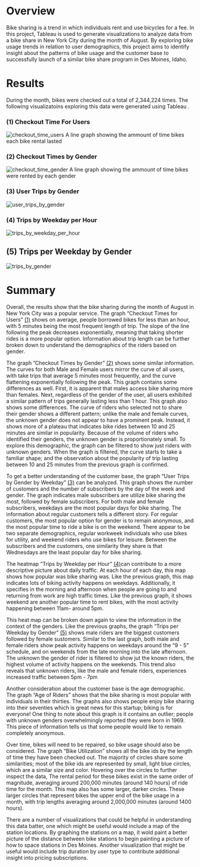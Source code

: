 # Overview
Bike sharing is a trend in which individuals rent and use bicycles for a fee.  In this project, Tableau is used to generate visualizations to analyze data from a bike share in New York City during the month of August. By exploring bike usage trends in relation to user demographics, this project aims to identify insight about the patterns of bike usage and the customer base to successfully launch of a similar bike share program in Des Moines, Idaho.

# Results
During the month, bikes were checked out a total of 2,344,224 times. The following visualizatoins exploring this data were generated using Tableau .  


### (1) Checkout Time For Users
![checkout_time_users](https://user-images.githubusercontent.com/106559768/191600649-68fc04c6-426a-495f-982d-96ee0c53adef.png)
A line graph showing the ammount of time bikes each bike rental lasted

### (2) Checkout Times by Gender
![checkout_time_gender](https://user-images.githubusercontent.com/106559768/191601844-731b3ffd-7464-48d9-85dd-abef3b41f0aa.png)
A line graph showing the ammount of time bikes were rented by each gender

### (3) User Trips by Gender
![user_trips_by_gender](https://user-images.githubusercontent.com/106559768/191604330-46d2d6fc-5f8b-4f29-a84b-83ab4c7d88e1.png)

### (4) Trips by Weekday per Hour
![trips_by_weekday_per_hour](https://user-images.githubusercontent.com/106559768/191604732-d67c67fa-41ca-40f9-b32b-b0a59d5de439.png)

## (5) Trips per Weekday by Gender
![trips_by_gender](https://user-images.githubusercontent.com/106559768/191605012-353ae547-5743-4453-baf3-7d22156fb831.png)


# Summary
Overall, the results show that the bike sharing during the month of August in New York City was a popular service. The graph “Checkout Times for Users” [(1)](https://github.com/svujcich/bikesharing/edit/main/README.md#1-checkout-time-for-users) shows on average, people borrowed bikes for less than an hour, with 5 minutes being the most frequent length of trip. The slope of the line following the peak decreases exponentially, meaning that taking shorter rides is a more popular option. Information about trip length can be further broken down to understand the demographics of the riders based on gender. 

The graph ”Checkout Times by Gender” [(2)](https://github.com/svujcich/bikesharing/edit/main/README.md#2-checkout-times-by-gender) shows some similar  information. The curves for both Male and Female users mirror the curve of all users, with take trips that average 5 minutes most frequently, and the curve flattening exponentially following the peak. This graph contains some differences as well.  First, it is apparent that males access bike sharing more than females. Next, regardless of the gender of the user, all users exhibited a similar pattern of trips generally lasting less than 1 hour. This graph also shows some differences. The curve of riders who selected not to share their gender shows a different pattern; unlike the male and female curves, the unknown gender does not appear to have a prominent peak. Instead, it shows more of a plateau that indicates bike rides between 10 and 25 minutes are similar in popularity. Because of the volume of riders who identified their genders, the unknown gender is proportionately small. To explore this demographic, the graph can be filtered to show just riders with unknown genders.  When the graph is filtered, the curve starts to take a familiar shape; and the observation about the popularity of trip lasting between 10 and 25 minutes from the previous graph is confirmed. 

To get a better understanding of the customer base, the graph “User Trips by Gender by Weekday” [(3)](https://github.com/svujcich/bikesharing/edit/main/README.md#3-user-trips-by-gebder) can be analyzed. This graph shows the number of customers and the number of subscribers by the day of the week and gender. The graph indicates male subscribers are utilize bike sharing the most, followed by female subscribers. For both male and female subscribers, weekdays are the most popular days for bike sharing. The information about regular customers tells a different story. For regular customers, the most popular option for gender is to remain anonymous, and the most popular time to ride a bike is on the weekend. There appear to be two separate demographics, regular workweek individuals who use bikes for utility, and weekend riders who use bikes for leisure. Between the subscribers and the customers, one similarity they share is that Wednesdays are the least popular day for bike sharing.

The heatmap “Trips by Weekday per Hour” [(4)](https://github.com/svujcich/bikesharing/edit/main/README.md#4-trips-by-weekday-per-hour)can contribute to a more descriptive picture about daily traffic. At each hour of each day, this map shows how popular was bike sharing was. Like the previous graph, this map indicates lots of biking activity happens on weekdays. Additionally, it specifies in the morning and afternoon when people are going to and returning from work are high traffic times. Like the previous graph, it shows weekend are another popular time to rent bikes, with the most activity happening between 11am- around 5pm. 

This heat map can be broken down again to view the information in the context of the genders. Like the previous graphs, the graph “Trips per Weekday by Gender” [(5)](https://github.com/svujcich/bikesharing/edit/main/README.md#5-trips-per-weekday-by-gender) shows male riders are the biggest customers followed by female sustomers. Similar to the last graph, both male and female riders show peak activity happens on weekdays around the “9 - 5” schedule, and on weekends from the late morning into the late afternoon. The unknown the gender of rider is filtered to show jut the known riders, the highest volume of activity happens on the weekends. This trend also reveals that unknown riders, like the male and female riders, experiences increased traffic between 5pm - 7pm

Another consideration about the customer base is the age demographic. The graph “Age of Riders” shows that the bike sharing is most popular with individuals in their thirties. The graphs also shows people enjoy bike sharing into their seventies which is great news for this startup; biking is for everyone! One thing to note about this graph is it contains an outlier; people with unknown genders overwhelmingly reported they were born in 1969. This piece of information tells us that some people would like to remain completely anonymous.

Over time, bikes will need to be repaired, so bike usage should also be considered. The graph “Bike Utilization” shows all the bike ids by the length of time they have been checked out. The majority of circles share some similarities; most of the bike ids are represented by small, light blue circles, which are a similar size and color. Hovering over the circles to further inspect the data, The rental period for these bikes exist in the same order of magnitude, averaging around 200,000 minutes (around 140 hours) of ride time for the month. This map also has some larger, darker circles. These larger circles that represent bikes the upper end of the bike usage in a month, with trip lengths averaging around 2,000,000 minutes (around 1400 hours).

There are a number of visualizations that could be helpful in understanding this data batter, one which might be useful would include a map of the station locations. By graphing the stations on a map, it wold paint a better picture of the distance between bike stations to begin painting a picture of how to space stations in Des Moines. Another visualization that might be useful would include trip duration by user type to contribute additional insight into pricing subscriptions. 
